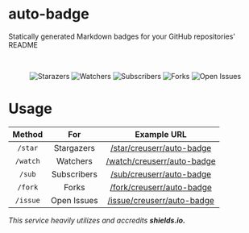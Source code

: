 # auto-badge
Statically generated Markdown badges for your GitHub repositories' README

<br><div align="center">

![Starazers](https://auto-badge.vercel.app/star/creuserr/auto-badge)
![Watchers](https://auto-badge.vercel.app/watch/creuserr/auto-badge)
![Subscribers](https://auto-badge.vercel.app/sub/creuserr/auto-badge)
![Forks](https://auto-badge.vercel.app/fork/creuserr/auto-badge)
![Open Issues](https://auto-badge.vercel.app/issue/creuserr/auto-badge)

</div>

# Usage

| Method | For | Example URL |
|:-----:|:-----:|:-----:|
| `/star` | Stargazers | [/star/creuserr/auto-badge](https://auto-badge.vercel.app/star/creuserr/auto-badge) |
| `/watch` | Watchers | [/watch/creuserr/auto-badge](https://auto-badge.vercel.app/watch/creuserr/auto-badge) |
| `/sub` | Subscribers | [/sub/creuserr/auto-badge](https://auto-badge.vercel.app/sub/creuserr/auto-badge) |
| `/fork` | Forks | [/fork/creuserr/auto-badge](https://auto-badge.vercel.app/fork/creuserr/auto-badge) |
| `/issue` | Open Issues | [/issue/creuserr/auto-badge](https://auto-badge.vercel.app/issue/creuserr/auto-badge) |

*This service heavily utilizes and accredits __shields.io.__*

